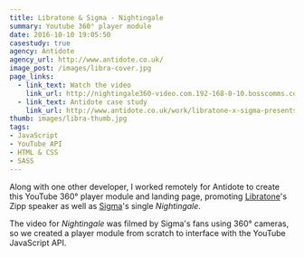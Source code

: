 ```yaml
---
title: Libratone & Sigma - Nightingale
summary: Youtube 360° player module
date: 2016-10-10 19:05:50
casestudy: true
agency: Antidote
agency_url: http://www.antidote.co.uk/
image_post: /images/libra-cover.jpg
page_links:
  - link_text: Watch the video
    link_url: http://nightingale360-video.com.192-168-0-10.bosscomms.com/
  - link_text: Antidote case study
    link_url: http://www.antidote.co.uk/work/libratone-x-sigma-presents-nightingale/
thumb: images/libra-thumb.jpg
tags:
- JavaScript
- YouTube API
- HTML & CSS
- SASS
---
```

Along with one other developer, I worked remotely for Antidote to create this YouTube 360° player module and landing page, promoting [Libratone](https://www.libratone.com/uk)'s Zipp speaker as well as [Sigma](http://www.sigmahq.com/)'s single _Nightingale_.

The video for _Nightingale_ was filmed by Sigma's fans using 360° cameras, so we created a player module from scratch to interface with the YouTube JavaScript API.
